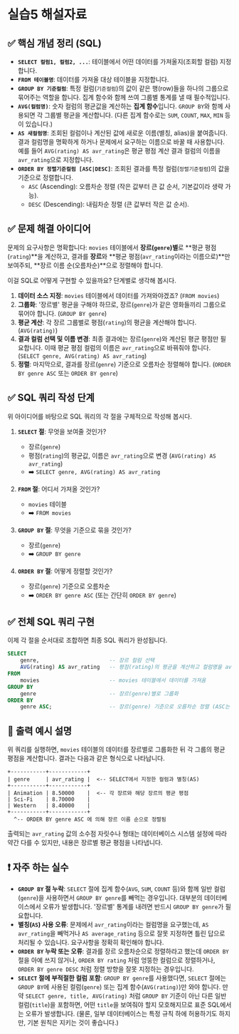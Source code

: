 # 실습5 해설자료
## ✅ 핵심 개념 정리 (SQL)


* **`SELECT 컬럼1, 컬럼2, ...`**: 테이블에서 어떤 데이터를 가져올지(조회할 컬럼) 지정합니다.
* **`FROM 테이블명`**: 데이터를 가져올 대상 테이블을 지정합니다.
* **`GROUP BY 기준컬럼`**: 특정 컬럼(`기준컬럼`)의 값이 같은 행(row)들을 하나의 그룹으로 묶어주는 역할을 합니다. 집계 함수와 함께 쓰여 그룹별 통계를 낼 때 필수적입니다.
* **`AVG(컬럼명)`**: 숫자 컬럼의 평균값을 계산하는 **집계 함수**입니다. `GROUP BY`와 함께 사용되면 각 그룹별 평균을 계산합니다. (다른 집계 함수로는 `SUM`, `COUNT`, `MAX`, `MIN` 등이 있습니다.)
* **`AS 새컬럼명`**: 조회된 컬럼이나 계산된 값에 새로운 이름(별칭, alias)을 붙여줍니다. 결과 컬럼명을 명확하게 하거나 문제에서 요구하는 이름으로 바꿀 때 사용합니다. 예를 들어 `AVG(rating) AS avr_rating`은 평균 평점 계산 결과 컬럼의 이름을 `avr_rating`으로 지정합니다.
* **`ORDER BY 정렬기준컬럼 [ASC|DESC]`**: 조회된 결과를 특정 컬럼(`정렬기준컬럼`)의 값을 기준으로 정렬합니다.
    * `ASC` (Ascending): 오름차순 정렬 (작은 값부터 큰 값 순서, 기본값이라 생략 가능).
    * `DESC` (Descending): 내림차순 정렬 (큰 값부터 작은 값 순서).

## ✅ 문제 해결 아이디어

문제의 요구사항은 명확합니다: `movies` 테이블에서 **장르(`genre`)별**로 **평균 평점(`rating`)**을 계산하고, 결과를 **장르**와 **평균 평점(`avr_rating`이라는 이름으로)**만 보여주되, **장르 이름 순(오름차순)**으로 정렬해야 합니다.

이걸 SQL로 어떻게 구현할 수 있을까요? 단계별로 생각해 봅시다.

1.  **데이터 소스 지정**: `movies` 테이블에서 데이터를 가져와야겠죠? (`FROM movies`)
2.  **그룹화**: '장르별' 평균을 구해야 하므로, 장르(`genre`)가 같은 영화들끼리 그룹으로 묶어야 합니다. (`GROUP BY genre`)
3.  **평균 계산**: 각 장르 그룹별로 평점(`rating`)의 평균을 계산해야 합니다. (`AVG(rating)`)
4.  **결과 컬럼 선택 및 이름 변경**: 최종 결과에는 장르(`genre`)와 계산된 평균 평점만 필요합니다. 이때 평균 평점 컬럼의 이름은 `avr_rating`으로 바꿔줘야 합니다. (`SELECT genre, AVG(rating) AS avr_rating`)
5.  **정렬**: 마지막으로, 결과를 장르(`genre`) 기준으로 오름차순 정렬해야 합니다. (`ORDER BY genre ASC` 또는 `ORDER BY genre`)

## ✅ SQL 쿼리 작성 단계

위 아이디어를 바탕으로 SQL 쿼리의 각 절을 구체적으로 작성해 봅시다.

1.  **`SELECT` 절**: 무엇을 보여줄 것인가?
    * 장르(`genre`)
    * 평점(`rating`)의 평균값, 이름은 `avr_rating`으로 변경 (`AVG(rating) AS avr_rating`)
    * ➡️ `SELECT genre, AVG(rating) AS avr_rating`

2.  **`FROM` 절**: 어디서 가져올 것인가?
    * `movies` 테이블
    * ➡️ `FROM movies`

3.  **`GROUP BY` 절**: 무엇을 기준으로 묶을 것인가?
    * 장르(`genre`)
    * ➡️ `GROUP BY genre`

4.  **`ORDER BY` 절**: 어떻게 정렬할 것인가?
    * 장르(`genre`) 기준으로 오름차순
    * ➡️ `ORDER BY genre ASC` (또는 간단히 `ORDER BY genre`)

## ✅ 전체 SQL 쿼리 구현

이제 각 절을 순서대로 조합하면 최종 SQL 쿼리가 완성됩니다.

```sql
SELECT
    genre,                      -- 장르 컬럼 선택
    AVG(rating) AS avr_rating   -- 평점(rating)의 평균을 계산하고 컬럼명을 avr_rating으로 지정
FROM
    movies                      -- movies 테이블에서 데이터를 가져옴
GROUP BY
    genre                       -- 장르(genre)별로 그룹화
ORDER BY
    genre ASC;                  -- 장르(genre) 기준으로 오름차순 정렬 (ASC는 생략 가능)

```

## 🧾 출력 예시 설명

위 쿼리를 실행하면, `movies` 테이블의 데이터를 장르별로 그룹화한 뒤 각 그룹의 평균 평점을 계산합니다. 결과는 다음과 같은 형식으로 나타납니다.

```
+-----------+------------+
| genre     | avr_rating |  <-- SELECT에서 지정한 컬럼과 별칭(AS)
+-----------+------------+
| Animation | 8.50000    |  <-- 각 장르와 해당 장르의 평균 평점
| Sci-Fi    | 8.70000    |
| Western   | 8.40000    |
+-----------+------------+
  ^-- ORDER BY genre ASC 에 의해 장르 이름 순으로 정렬됨
```

출력되는 `avr_rating` 값의 소수점 자릿수나 형태는 데이터베이스 시스템 설정에 따라 약간 다를 수 있지만, 내용은 장르별 평균 평점을 나타냅니다.

## ❗ 자주 하는 실수

* **`GROUP BY` 절 누락**: `SELECT` 절에 집계 함수(`AVG`, `SUM`, `COUNT` 등)와 함께 일반 컬럼(`genre`)을 사용하면서 `GROUP BY genre`를 빼먹는 경우입니다. 대부분의 데이터베이스에서 오류가 발생합니다. '장르별' 통계를 내려면 반드시 `GROUP BY genre`가 필요합니다.
* **별칭(`AS`) 사용 오류**: 문제에서 `avr_rating`이라는 컬럼명을 요구했는데, `AS avr_rating`을 빼먹거나 `AS average_rating` 등으로 잘못 지정하면 틀린 답으로 처리될 수 있습니다. 요구사항을 정확히 확인해야 합니다.
* **`ORDER BY` 누락 또는 오류**: 결과를 장르 오름차순으로 정렬하라고 했는데 `ORDER BY` 절을 아예 쓰지 않거나, `ORDER BY rating` 처럼 엉뚱한 컬럼으로 정렬하거나, `ORDER BY genre DESC` 처럼 정렬 방향을 잘못 지정하는 경우입니다.
* **`SELECT` 절에 부적절한 컬럼 포함**: `GROUP BY genre`를 사용했다면, `SELECT` 절에는 `GROUP BY`에 사용된 컬럼(`genre`) 또는 집계 함수(`AVG(rating)`)만 와야 합니다. 만약 `SELECT genre, title, AVG(rating)` 처럼 `GROUP BY` 기준이 아닌 다른 일반 컬럼(`title`)을 포함하면, 어떤 `title`을 보여줘야 할지 모호해지므로 표준 SQL에서는 오류가 발생합니다. (물론, 일부 데이터베이스는 특정 규칙 하에 허용하기도 하지만, 기본 원칙은 지키는 것이 좋습니다.)